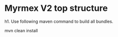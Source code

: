 Myrmex V2 top structure
========================

h1. Use following maven command to build all bundles.

mvn clean install
